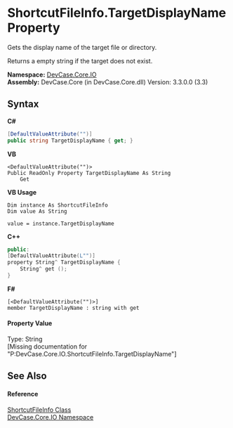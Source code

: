 # ShortcutFileInfo.TargetDisplayName Property 
 

Gets the display name of the target file or directory. 

 Returns a empty string if the target does not exist.

**Namespace:**&nbsp;<a href="N_DevCase_Core_IO">DevCase.Core.IO</a><br />**Assembly:**&nbsp;DevCase.Core (in DevCase.Core.dll) Version: 3.3.0.0 (3.3)

## Syntax

**C#**<br />
``` C#
[DefaultValueAttribute("")]
public string TargetDisplayName { get; }
```

**VB**<br />
``` VB
<DefaultValueAttribute("")>
Public ReadOnly Property TargetDisplayName As String
	Get
```

**VB Usage**<br />
``` VB Usage
Dim instance As ShortcutFileInfo
Dim value As String

value = instance.TargetDisplayName

```

**C++**<br />
``` C++
public:
[DefaultValueAttribute(L"")]
property String^ TargetDisplayName {
	String^ get ();
}
```

**F#**<br />
``` F#
[<DefaultValueAttribute("")>]
member TargetDisplayName : string with get

```


#### Property Value
Type: String<br />\[Missing <value> documentation for "P:DevCase.Core.IO.ShortcutFileInfo.TargetDisplayName"\]

## See Also


#### Reference
<a href="T_DevCase_Core_IO_ShortcutFileInfo">ShortcutFileInfo Class</a><br /><a href="N_DevCase_Core_IO">DevCase.Core.IO Namespace</a><br />